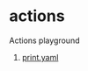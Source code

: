 # actions
Actions playground

1. [print.yaml](https://github.com/trasparente/actions/blob/main/.github/workflows/print.yml)
